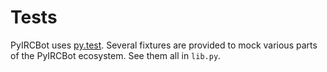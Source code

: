Tests
=====

PyIRCBot uses [py.test](https://pytest.org/). Several fixtures are provided to mock various parts of the PyIRCBot
ecosystem. See them all in `lib.py`.
